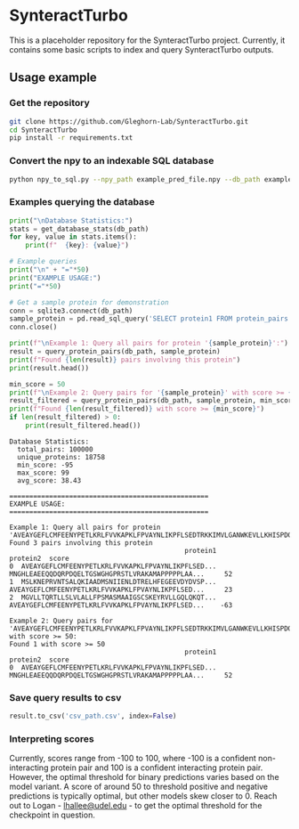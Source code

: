 # SynteractTurbo

This is a placeholder repository for the SynteractTurbo project. Currently, it contains some basic scripts to index and query SynteractTurbo outputs.

## Usage example


### Get the repository

```bash
git clone https://github.com/Gleghorn-Lab/SynteractTurbo.git
cd SynteractTurbo
pip install -r requirements.txt
```

### Convert the npy to an indexable SQL database

```bash
python npy_to_sql.py --npy_path example_pred_file.npy --db_path example_sql_db.db
```

### Examples querying the database

```python
print("\nDatabase Statistics:")
stats = get_database_stats(db_path)
for key, value in stats.items():
    print(f"  {key}: {value}")

# Example queries
print("\n" + "="*50)
print("EXAMPLE USAGE:")
print("="*50)

# Get a sample protein for demonstration
conn = sqlite3.connect(db_path)
sample_protein = pd.read_sql_query('SELECT protein1 FROM protein_pairs LIMIT 1', conn)['protein1'].iloc[0]
conn.close()

print(f"\nExample 1: Query all pairs for protein '{sample_protein}':")
result = query_protein_pairs(db_path, sample_protein)
print(f"Found {len(result)} pairs involving this protein")
print(result.head())

min_score = 50
print(f"\nExample 2: Query pairs for '{sample_protein}' with score >= {min_score}:")
result_filtered = query_protein_pairs(db_path, sample_protein, min_score=min_score)
print(f"Found {len(result_filtered)} with score >= {min_score}")
if len(result_filtered) > 0:
    print(result_filtered.head())
```

```console
Database Statistics:
  total_pairs: 100000
  unique_proteins: 18758
  min_score: -95
  max_score: 99
  avg_score: 38.43

==================================================
EXAMPLE USAGE:
==================================================

Example 1: Query all pairs for protein 'AVEAYGEFLCMFEENYPETLKRLFVVKAPKLFPVAYNLIKPFLSEDTRKKIMVLGANWKEVLLKHISPDQVPVEYGGTMTDPDGNPKCKSKINYGGDIPRKYYVRDQVKQQYEHSVQISRGSSHQVEYEILFPGCVLRWQFMSDGADVGFGIFLKTKMGERQRAGEMTEVLPNQRYNSHLVPEDGTLTCSDPGICYANEVGEAFRSLVPAAVVWLSYGVASSYVLADAIDKGKKAGEVPSPEAGRSARVTVAVVDTFVWQALASVAIPGFTINRVCAASLYVLGTATRWPLAVRKWTTTALGLLTIPIIIHPIDRSVDFLLDSSLRKLYPTVGKPSSS':
Found 3 pairs involving this protein
                                            protein1                                           protein2  score
0  AVEAYGEFLCMFEENYPETLKRLFVVKAPKLFPVAYNLIKPFLSED...  MNGHLEAEEQQDQRPDQELTGSWGHGPRSTLVRAKAMAPPPPPLAA...     52
1  MSLKNEPRVNTSALQKIAADMSNIIENLDTRELHFEGEEVDYDVSP...  AVEAYGEFLCMFEENYPETLKRLFVVKAPKLFPVAYNLIKPFLSED...     23
2  MGVLLTQRTLLSLVLALLFPSMASMAAIGSCSKEYRVLLGQLQKQT...  AVEAYGEFLCMFEENYPETLKRLFVVKAPKLFPVAYNLIKPFLSED...    -63

Example 2: Query pairs for 'AVEAYGEFLCMFEENYPETLKRLFVVKAPKLFPVAYNLIKPFLSEDTRKKIMVLGANWKEVLLKHISPDQVPVEYGGTMTDPDGNPKCKSKINYGGDIPRKYYVRDQVKQQYEHSVQISRGSSHQVEYEILFPGCVLRWQFMSDGADVGFGIFLKTKMGERQRAGEMTEVLPNQRYNSHLVPEDGTLTCSDPGICYANEVGEAFRSLVPAAVVWLSYGVASSYVLADAIDKGKKAGEVPSPEAGRSARVTVAVVDTFVWQALASVAIPGFTINRVCAASLYVLGTATRWPLAVRKWTTTALGLLTIPIIIHPIDRSVDFLLDSSLRKLYPTVGKPSSS' with score >= 50:
Found 1 with score >= 50
                                            protein1                                           protein2  score
0  AVEAYGEFLCMFEENYPETLKRLFVVKAPKLFPVAYNLIKPFLSED...  MNGHLEAEEQQDQRPDQELTGSWGHGPRSTLVRAKAMAPPPPPLAA...     52
```

### Save query results to csv

```python
result.to_csv('csv_path.csv', index=False)
```

### Interpreting scores

Currently, scores range from -100 to 100, where -100 is a confident non-interacting protein pair and 100 is a confident interacting protein pair. However, the optimal threshold for binary predictions varies based on the model variant. A score of around 50 to threshold positive and negative predictions is typically optimal, but other models skew closer to 0. Reach out to Logan - lhallee@udel.edu - to get the optimal threshold for the checkpoint in question.
